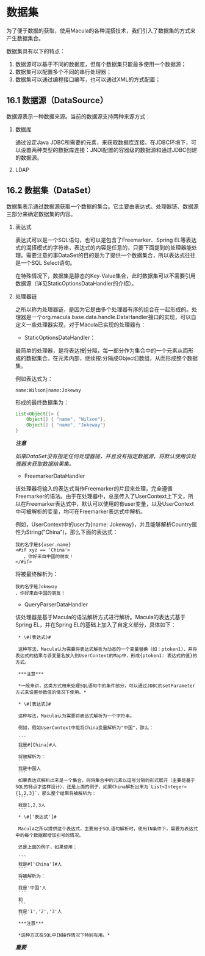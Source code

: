 # 数据集

为了便于数据的获取，使用Macula的各种混搭技术，我们引入了数据集的方式来产生数据集合。

数据集具有以下的特点：

1. 数据源可以基于不同的数据库，但每个数据集只能最多使用一个数据源；
2. 数据集可以配置多个不同的串行处理器；
3. 数据集可以通过编程接口编写，也可以通过XML的方式配置；

## 16.1 数据源（DataSource）

数据源表示一种数据来源。当前的数据源支持两种来源方式：

1. 数据库

    通过设定Java JDBC所需要的元素，来获取数据库连接。在JDBC环境下，可以设置两种类型的数据库连接：JNDI配置的容器级的数据源和通过JDBC创建的数据源。
    
2. LDAP

## 16.2 数据集（DataSet）

数据集表示通过数据源获取一个数据的集合。它主要由表达式、处理器链、数据源三部分来确定数据集的内容。

1. 表达式
    
    表达式可以是一个SQL语句，也可以是包含了Freemarker、Spring EL等表达式的混搭模式的字符串，表达式的内容是任意的，只要下面提到的处理器能处理。需要注意的事DataSet的目的是为了提供一个数据集合，所以表达式往往是一个SQL Select语句。

    在特殊情况下，数据集是静态的Key-Value集合，此时数据集可以不需要引用数据源（详见StaticOptionsDataHandler的介绍）。
    
2. 处理器链

    之所以称为处理器链，是因为它是由多个处理器有序的组合在一起形成的。处理器是一个org.macula.base.data.handle.DataHandler接口的实现，可以自定义一些处理器实现，对于Macula已实现的处理器有：
    
    * StaticOptionsDataHandler：
    
    最简单的处理器，是将表达按|分隔，每一部分作为集合中的一个元素从而形成的数据集合。在元素内部，继续按:分隔成Object[]数组，从而形成整个数据集。
    
    例如表达式为：
    
    ```
    name:Wilson|name:Jokeway
    ```
    
    形成的最终数据集为：
    ```java
    List<Object[]> {
        Object[] { "name", "Wilson"},
        Object[] { "name", "Jokeway"}
    }
    ```
    
    ***注意***
    
    *如果DataSet没有指定任何处理器链，并且没有指定数据源，将默认使用该处理器来获取数据结果集。*
    
    * FreemarkerDataHandler
    
    该处理器将输入的表达式当作Freemarker的片段来处理，完全遵循Freemarker的语法。由于在处理器中，总是传入了UserContext上下文，所以在Freemarker表达式中，默认可以使用的有user变量，以及UserContext中可被解析的变量，均可在Freemarker表达式中解析。

    例如，UserContext中的user为{name: Jokeway}，并且能够解析Country属性为String("China")，那么下面的表达式：
    
    ```
    我的名字是${user.name}
    <#if xyz == 'China'>
       ，你好来自中国的朋友！
    </#if>
    ```
    
    将被最终解析为：
    
    ```
    我的名字是Jokeway
    ，你好来自中国的朋友！
    ```
    
    * QueryParserDataHandler
    
    该处理器是基于Macula的语法解析方式进行解析。Macula的表达式基于Spring EL，并在Spring EL的基础上加入了自定义部分，具体如下：
    
        * \#(表达式)#
        
        这种写法，Macula认为需要将表达式解析为动态的一个变量替换（如：ptoken1)，并将表达式的结果与该变量名放入到UserContext的Map中，形成{ptoken1: 表达式的值}的方式。
        
        ***注意***
        
        *一般来讲，这类方式用来处理SQL语句中的条件部分，可以通过JDBC的setParameter方式来设置参数值的情况下使用。*
        
        * \#[表达式]#
        
        这种写法，Macula认为需要将表达式解析为一个字符串。

        例如，假如UserContext中能将China变量解析为"中国"，那么：
        
        ```
        我是#[China]#人
        ```
        将被解析为：
        ```
        我是中国人
        ```
        如果表达式解析出来是一个集合，则将集合中的元素以逗号分隔的形式展开（主要是基于SQL的特点才这样设计），还是上面的例子，如果China解析出来为`List<Integer>{1,2,3}`，那么整个结果将被解析为：
        ```
        我是1,2,3人
        ```
        * \#['表达式']#
        
        Macula之所以提供这个表达式，主要用于SQL语句解析时，使用IN条件下，需要为表达式中的每个数据都增加引号的情况。

        还是上面的例子，如果使用：
        
        ```
        我是#['China']#人
        ```
        将被解析为：
        ```
        我是'中国'人
        ```
        和
        ```
        我是'1','2','3'人
        ```
        ***注意***
        
        *这种方式在SQL中IN操作情况下特别有用。*
        
    ***重要***
    
    
        
        
        
        


